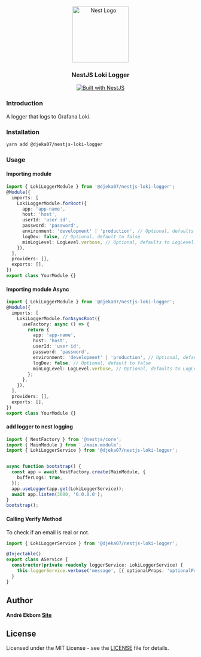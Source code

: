 <h1 align="center"></h1>

<div align="center">
  <a href="http://nestjs.com/" target="_blank">
    <img src="https://nestjs.com/img/logo_text.svg" width="150" alt="Nest Logo" />
  </a>
</div>

<h3 align="center">NestJS Loki Logger</h3>

<div align="center">
  <a href="https://nestjs.com" target="_blank">
    <img src="https://img.shields.io/badge/built%20with-NestJs-red.svg" alt="Built with NestJS">
  </a>
</div>

### Introduction
A logger that logs to Grafana Loki. 
### Installation

```bash
yarn add @djeka07/nestjs-loki-logger
```

### Usage

#### Importing module

```typescript
import { LokiLoggerModule } from '@djeka07/nestjs-loki-logger';
@Module({
  imports: [
    LokiLoggerModule.forRoot({
      app: 'app-name',
      host: 'host',
      userId: 'user id',
      password: 'password',
      environment: 'development' | 'production', // Optional, defaults to production
      logDev: false, // Optional, default to false
      minLogLevel: LogLevel.verbose, // Optional, defaults to LogLevel.verbose
    }),
  ],
  providers: [],
  exports: [],
})
export class YourModule {}
```

#### Importing module Async

```typescript
import { LokiLoggerModule } from '@djeka07/nestjs-loki-logger';
@Module({
  imports: [
    LokiLoggerModule.forAsyncRoot({
      useFactory: async () => {
        return {
          app: 'app-name',
          host: 'host',
          userId: 'user id',
          password: 'password',
          environment: 'development' | 'production', // Optional, defaults to production
          logDev: false, // Optional, default to false
          minLogLevel: LogLevel.verbose, // Optional, defaults to LogLevel.verbose
        };
      },
    }),
  ],
  providers: [],
  exports: [],
})
export class YourModule {}
```

#### add logger to nest logging

```typescript
import { NestFactory } from '@nestjs/core';
import { MainModule } from './main.module';
import { LokiLoggerService } from '@djeka07/nestjs-loki-logger';


async function bootstrap() {
  const app = await NestFactory.create(MainModule, {
    bufferLogs: true,
  });
  app.useLogger(app.get(LokiLoggerService));
  await app.listen(3000, '0.0.0.0');
}
bootstrap();
```

#### Calling Verify Method

To check if an email is real or not.

```typescript
import { LokiLoggerService } from '@djeka07/nestjs-loki-logger';

@Injectable()
export class AService {
  constructor(private readonly loggerService: LokiLoggerService) {
    this.loggerService.verbose('message', [{ optionalProps: 'optionalProps' }])
  }
}
```

## Author

**André Ekbom [Site](https://github.com/djeka07)**

## License

Licensed under the MIT License - see the [LICENSE](LICENSE) file for details.